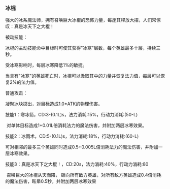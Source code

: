 ### 冰棍

强大的冰系魔法师，拥有召唤巨大冰棍的恐怖力量，每逢其释放大招，人们常惊叹：真是冰天下之大棍！



被动技能：

冰棍的主动技能命中目标时可使其获得"冰寒"层数，每个英雄最多十层，持续三秒。

受冰寒影响时，每层冰寒降低1%的敏捷。

当具有"冰寒"的英雄死亡时，冰棍可以汲取其中的力量并恢复法力值，每层可以恢复2%的法力值。



普通攻击：

凝聚冰块掷出，对目标造成1.0*ATK的物理伤害。



技能1：寒冰箭，CD:3-(0.1L)s，法力消耗:15%，行动力消耗:(50-L)

​	对单体目标造成1+0.01L倍消耗法力的魔法伤害，并附加两层冰寒效果。



技能2：冰雨术，CD:5-(0.1L)s，法力消耗:18%，行动力消耗:(60-L)

​	可对相邻的最多三个英雄同时造成0.5+0.005L倍消耗法力的魔法伤害，并附加一层冰寒效果。



技能3：真是冰天下之大棍！，CD:20s，法力消耗:40%，行动力消耗:80

​	召唤巨大的冰棍从天而降， 砸向所有敌方英雄，对所有敌方英雄造成0.4倍消耗的魔法伤害，眩晕0.5秒，并附加两层冰寒效果

